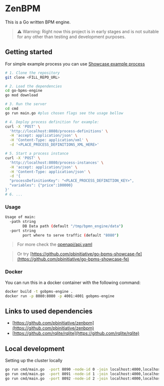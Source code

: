 # ZenBPM

This is a Go written BPM engine.

> ⚠️ Warning: Right now this project is in early stages and is not suitable for any other than testing and development purposes.

## Getting started

For simple example process you can use [Showcase example process](test-cases/showcase-process.bpmn)

```bash
# 1. Clone the repository
git clone <FILL_REPO_URL>

# 2. Load the dependencies
cd go-bpms-engine
go mod download

# 3. Run the server
cd cmd
go run main.go #plus chosen flags see the usage bellow

# 4. Deploy process definition for example:
curl -X 'POST' \
  'http://localhost:8080/process-definitions' \
  -H 'accept: application/json' \
  -H 'Content-Type: application/xml' \
  -d '<PLACE_PROCESS_DEFINITIONS_XML_HERE>'

# 5. Start a process instance
curl -X 'POST' \
  'http://localhost:8080/process-instances' \
  -H 'accept: application/json' \
  -H 'Content-Type: application/json' \
  -d '{
  "processDefinitionKey": "<PLACE_PROCESS_DEFINITION_KEY>",
  "variables": {"price":100000}
}'
# 6. ...

```

### Usage

```bash
Usage of main:
  -path string
        DB Data path (default "/tmp/bpmn_engine/data")
  -port string
        port where to serve traffic (default "8080")
```

> For more check the [openapi/api.yaml](openapi/api.yaml)

> Or try [https://github.com/pbinitiative/go-bpms-showcase-fe](https://github.com/pbinitiative/go-bpms-showcase-fe)

### Docker

You can run this in a docker container with the following command:

```bash
docker build -t gobpms-engine .
docker run -p 8080:8080 -p 4001:4001 gobpms-engine
```

## Links to used dependencies

- [https://github.com/pbinitiative/zenbpm](https://github.com/pbinitiative/zenbpm)
- [https://github.com/rqlite/rqlite](https://github.com/rqlite/rqlite)

## Local development

Setting up the cluster locally

```bash
go run cmd/main.go  -port 8090 -node-id 0 -join localhost:4000,localhost:4001,localhost:4002 -http-addr=localhost:8080 -raft-addr=localhost:4000 -bootstrap-expect 3 -path /tmp/bpmn_engine/data-0
go run cmd/main.go  -port 8091 -node-id 1 -join localhost:4000,localhost:4001,localhost:4002 -http-addr=localhost:8081 -raft-addr=localhost:4001 -bootstrap-expect 3 -path /tmp/bpmn_engine/data-1
go run cmd/main.go  -port 8092 -node-id 2 -join localhost:4000,localhost:4001,localhost:4002 -http-addr=localhost:8082 -raft-addr=localhost:4002 -bootstrap-expect 3 -path /tmp/bpmn_engine/data-2
```
